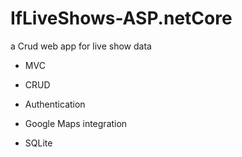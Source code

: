 # IfLiveShows-ASP.netCore
 a Crud web app for live show data

- MVC

- CRUD

- Authentication

- Google Maps integration

- SQLite
